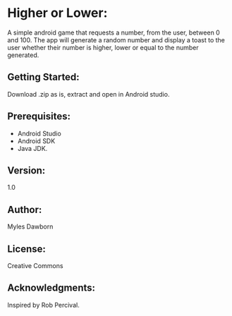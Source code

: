 # Higher or Lower:

A simple android game that requests a number, from the user, between 0 and 100. The app will generate a random number and display a toast to the user whether their number is higher, lower or equal to the number generated.

## Getting Started:

Download .zip as is, extract and open in Android studio. 

## Prerequisites:
- Android Studio
- Android SDK
- Java JDK.

## Version:

1.0

## Author:

Myles Dawborn

## License:

Creative Commons

## Acknowledgments:

Inspired by Rob Percival.
